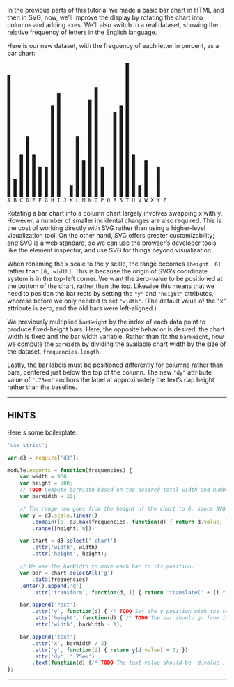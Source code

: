 In the previous parts of this tutorial we made a basic bar chart in HTML and then in SVG; now, we’ll improve the display by rotating the chart into columns and adding axes. We’ll also switch to a real dataset, showing the relative frequency of letters in the English language.

Here is our new dataset, with the frequency of each letter in percent, as a bar chart:

```
                                      █
                                      █
█                                     █
█                                     █
█                           █         █
█               █           █         █
█               █         █ █         █
█             █ █         █ █       █ █
█             █ █         █ █     █ █ █
█             █ █         █ █     █ █ █
█             █ █         █ █     █ █ █
█             █ █         █ █     █ █ █
█     █       █ █     █   █ █     █ █ █
█     █       █ █     █   █ █     █ █ █
█     █       █ █     █   █ █     █ █ █
█   █ █ █     █ █     █   █ █     █ █ █ █
█   █ █ █     █ █     █ █ █ █     █ █ █ █   █
█   █ █ █ █ █ █ █     █ █ █ █ █   █ █ █ █   █   █
█   █ █ █ █ █ █ █     █ █ █ █ █   █ █ █ █   █   █
█ █ █ █ █ █ █ █ █     █ █ █ █ █   █ █ █ █   █   █
█ █ █ █ █ █ █ █ █   █ █ █ █ █ █   █ █ █ █ █ █   █
█ █ █ █ █ █ █ █ █   █ █ █ █ █ █   █ █ █ █ █ █   █
A B C D E F G H I J K L M N O P Q R S T U V W X Y Z
```

Rotating a bar chart into a column chart largely involves swapping x with y. However, a number of smaller incidental changes are also required. This is the cost of working directly with SVG rather than using a higher-level visualization tool. On the other hand, SVG offers greater customizability; and SVG is a web standard, so we can use the browser’s developer tools like the element inspector, and use SVG for things beyond visualization.

When renaming the x scale to the y scale, the range becomes `[height, 0]` rather than `[0, width]`. This is because the origin of SVG’s coordinate system is in the top-left corner. We want the zero-value to be positioned at the bottom of the chart, rather than the top. Likewise this means that we need to position the bar rects by setting the `"y"` and `"height"` attributes, whereas before we only needed to set `"width"`. (The default value of the "x" attribute is zero, and the old bars were left-aligned.)

We previously multiplied `barHeight` by the index of each data point to produce fixed-height bars. Here, the opposite behavior is desired: the chart width is fixed and the bar width variable. Rather than fix the `barHeight`, now we compute the `barWidth` by dividing the available chart width by the size of the dataset, `frequencies.length`.

Lastly, the bar labels must be positioned differently for columns rather than bars, centered just below the top of the column. The new `"dy"` attribute value of `".75em"` anchors the label at approximately the text’s cap height rather than the baseline.

----------------------------------------------------------------------

## HINTS

Here's some boilerplate:

```js
'use strict';

var d3 = require('d3');

module.exports = function(frequencies) {
    var width = 960;
    var height = 500;
    // TODO Compute barWidth based on the desired total width and number of items in the data.
    var barWidth = 20;

    // The range now goes from the height of the chart to 0, since SVG coordinates start at the top.
    var y = d3.scale.linear()
        .domain([0, d3.max(frequencies, function(d) { return d.value; })])
        .range([height, 0]);

    var chart = d3.select('.chart')
        .attr('width', width)
        .attr('height', height);

    // We use the barWidth to move each bar to its position.
    var bar = chart.selectAll('g')
        .data(frequencies)
    .enter().append('g')
        .attr('transform', function(d, i) { return 'translate(' + (i * barWidth) + ', 0)'; });

    bar.append('rect')
        .attr('y', function(d) { /* TODO Set the y position with the scale. */ })
        .attr('height', function(d) { /* TODO The bar should go from its y position (determined with the scale) to the bottom. Beware that the SVG coordinate system starts from the top, not bottom. */ })
        .attr('width', barWidth - 1);

    bar.append('text')
        .attr('x', barWidth / 2)
        .attr('y', function(d) { return y(d.value) + 3; })
        .attr('dy', '.75em')
        .text(function(d) {/* TODO The text value should be `d.value`, not just `d`. */);
};

```

----------------------------------------------------------------------
